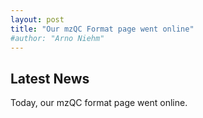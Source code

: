 ```yaml
---
layout: post
title: "Our mzQC Format page went online"
#author: "Arno Niehm"
---
```

 
## Latest News
Today, our mzQC format page went online.
